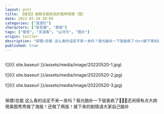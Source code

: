 ```yaml
---
layout: post
title: 【俊哲】翘臀总裁和他的冤种保镖（图）
date: 2022-05-20 20:09
categories: ["浪浪钉"]
characters: ["张哲瀚", "龚俊"]
tags: ["俊哲", "天涯客", "山河令", "图片"]
origin: twitter
description: "保镖/总裁 这么香的设定不来一发吗？我光脑补一下就香疯了<br>接下来的剧情请大家自己脑补"
published: true
---
```


<br>
![]({{ site.baseurl }}/assets/media/image/20220520-1.jpg)
<br><br>
![]({{ site.baseurl }}/assets/media/image/20220520-2.jpg)
<br><br>
![]({{ site.baseurl }}/assets/media/image/20220520-3.jpg)
<br><br>

保镖/总裁 这么香的设定不来一发吗？我光脑补一下就香疯了🤤🤤🤤还闲得有点大病用美图秀秀做了海报！还做了两版！
 ​​​
接下来的剧情请大家自己脑补
